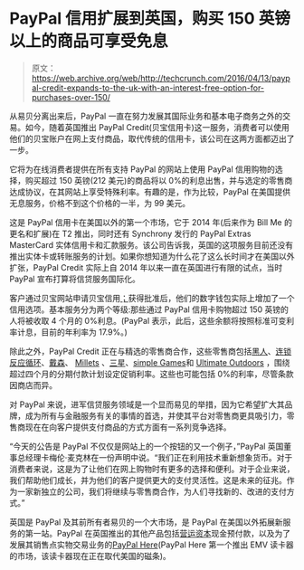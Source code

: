# PayPal 信用扩展到英国，购买 150 英镑以上的商品可享受免息 

> 原文：<https://web.archive.org/web/http://techcrunch.com/2016/04/13/paypal-credit-expands-to-the-uk-with-an-interest-free-option-for-purchases-over-150/>

从易贝分离出来后，PayPal 一直在努力发展其国际业务和基本电子商务之外的交易。如今，随着英国推出 PayPal Credit(贝宝信用卡)这一服务，消费者可以使用他们的贝宝账户在网上支付商品，取代传统的信用卡，该公司在这两方面都迈出了一步。

它将为在线消费者提供在所有支持 PayPal 的网站上使用 PayPal 信用购物的选择，购买超过 150 英镑(212 美元)的商品将以 0%的利息出售，并与选定的零售商达成协议，在其网站上享受特殊利率。有趣的是，作为比较，PayPal 在美国提供无息服务，价格不到这个价格的一半，为 99 美元。

这是 PayPal 信用卡在美国以外的第一个市场，它于 2014 年(后来作为 Bill Me 的更名和扩展)在 T2 推出，同时还有 Synchrony 发行的 PayPal Extras MasterCard 实体信用卡和汇款服务。该公司告诉我，英国的这项服务目前还没有推出实体卡或转账服务的计划。如果你想知道为什么花了这么长时间才在美国以外扩张，PayPal Credit 实际上自 2014 年以来一直在英国进行有限的试点，当时 PayPal 宣布打算将信贷服务国际化。

客户通过贝宝网站申请贝宝信用[；](https://web.archive.org/web/20230209131133/https://www.paypal.com/uk/webapps/mpp/paypal-virtual-credit)获得批准后，他们的数字钱包实际上增加了一个信用选项。基本服务分为两个等级:那些通过 PayPal 信用卡购物超过 150 英镑的人将被收取 4 个月的 0%利息。(PayPal 表示，此后，这些余额将按照标准可变利率计息，目前的年利率为 17.9%。)

除此之外，PayPal Credit 正在与精选的零售商合作，这些零售商包括[黑人](https://web.archive.org/web/20230209131133/http://www.blacks.co.uk/)、[连锁反应循环](https://web.archive.org/web/20230209131133/http://www.chainreactioncycles.com/)、[戴森](https://web.archive.org/web/20230209131133/http://www.dyson.co.uk/shop.aspx)、 [Millets](https://web.archive.org/web/20230209131133/http://www.millets.co.uk/) 、[三星](https://web.archive.org/web/20230209131133/http://shop.samsung.com/uk/)、[simple Games](https://web.archive.org/web/20230209131133/http://www.simplygames.com/)和 [Ultimate Outdoors](https://web.archive.org/web/20230209131133/http://www.ultimateoutdoors.com/) ，围绕超过四个月的分期付款计划设定促销利率。这些也可能包括 0%的利率，尽管条款因商店而异。

对 PayPal 来说，进军信贷服务领域是一个显而易见的举措，因为它希望扩大其品牌，成为所有与金融服务有关的事情的首选，并使其平台对零售商更具吸引力，零售商现在在向客户提供支付商品的方式方面有一系列竞争选择。

“今天的公告是 PayPal 不仅仅是网站上的一个按钮的又一个例子，”PayPal 英国董事总经理卡梅伦·麦克林在一份声明中说。“我们正在利用技术重新想象货币。对于消费者来说，这是为了让他们在网上购物时有更多的选择和便利。对于企业来说，我们帮助他们成长，并为他们的客户提供更大的支付灵活性。这是未来的征兆。作为一家新独立的公司，我们将继续与零售商合作，为人们寻找新的、改进的支付方式。”

英国是 PayPal 及其前所有者易贝的一个大市场，是 PayPal 在美国以外拓展新服务的第一站。PayPal 在英国推出的其他产品包括[营运资本](https://web.archive.org/web/20230209131133/https://techcrunch.com/2014/07/22/paypal-working-capital-uk/)现金预付款，以及为了发展其销售点实物交易业务的[PayPal Here](https://web.archive.org/web/20230209131133/https://techcrunch.com/2013/02/21/paypal-here-is-coming-to-the-uk-its-first-market-in-europe-armed-with-a-new-way-to-read-your-card/)(PayPal Here 第一个推出 EMV 读卡器的市场，该读卡器现在正在取代美国的磁条)。